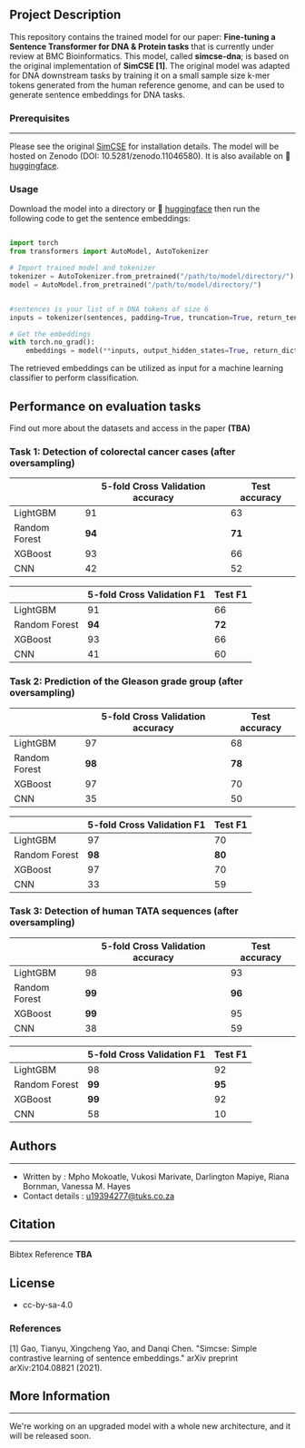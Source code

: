 
## Project Description 
This repository contains the trained model for our paper: **Fine-tuning a Sentence Transformer for DNA & Protein tasks** that is currently under review at BMC Bioinformatics. This model, called **simcse-dna**; is based on the original implementation of **SimCSE [1]**. The original model was adapted for DNA downstream tasks by training it on a small sample size k-mer tokens generated from the human reference genome, and can be used to generate sentence embeddings for DNA tasks.

###  Prerequisites 
-----------
Please see the original [SimCSE](https://github.com/princeton-nlp/SimCSE) for installation details. The model will be hosted on Zenodo (DOI: 10.5281/zenodo.11046580). It 
is also available on 🤗 [huggingface](https://huggingface.co/dsfsi/simcse-dna).

### Usage 

Download the model into a directory or 🤗 [huggingface](https://huggingface.co/dsfsi/simcse-dna) then run the following code to get the sentence embeddings:

```python 

import torch
from transformers import AutoModel, AutoTokenizer

# Import trained model and tokenizer
tokenizer = AutoTokenizer.from_pretrained("/path/to/model/directory/")
model = AutoModel.from_pretrained("/path/to/model/directory/")


#sentences is your list of n DNA tokens of size 6 
inputs = tokenizer(sentences, padding=True, truncation=True, return_tensors="pt")

# Get the embeddings
with torch.no_grad():
    embeddings = model(**inputs, output_hidden_states=True, return_dict=True).pooler_output


```
The retrieved embeddings can be utilized as input for a machine learning classifier to perform classification.

## Performance on evaluation tasks

Find out more about the datasets and access in the paper **(TBA)**

### Task 1: Detection of colorectal cancer cases (after oversampling)

|  | 5-fold Cross Validation accuracy | Test accuracy |
| --- | --- | ---|
| LightGBM | 91 | 63 |
| Random Forest | **94** | **71** |
| XGBoost | 93 | 66 |
| CNN | 42 | 52 |

| | 5-fold Cross Validation F1 | Test F1 |
| --- | --- | ---|
| LightGBM |  91 | 66 |
| Random Forest |  **94** | **72** |
| XGBoost | 93 | 66 |
| CNN |  41 | 60 |

### Task 2: Prediction of the Gleason grade group (after oversampling)

|  | 5-fold Cross Validation accuracy | Test accuracy |
| --- | --- | ---|
| LightGBM | 97 | 68 |
| Random Forest | **98** | **78** |
| XGBoost |97 | 70 |
| CNN |  35 |  50 |

| | 5-fold Cross Validation F1 | Test F1 |
| --- | --- | ---|
| LightGBM |  97 |  70 |
| Random Forest | **98** | **80** |
| XGBoost |97 | 70 |
| CNN |  33 | 59 |

### Task 3: Detection of human TATA sequences (after oversampling)

|  | 5-fold Cross Validation accuracy | Test accuracy |
| --- | --- | ---|
| LightGBM | 98  | 93  |
| Random Forest | **99** | **96** |
| XGBoost |**99** | 95 |
| CNN | 38  | 59 |

| | 5-fold Cross Validation F1 | Test F1 |
| --- | --- | ---|
| LightGBM | 98 | 92 |
| Random Forest | **99** | **95** |
| XGBoost | **99** | 92 |
| CNN |  58 | 10 |


## Authors 
-----------

* Written by : Mpho Mokoatle, Vukosi Marivate, Darlington Mapiye, Riana Bornman, Vanessa M. Hayes
* Contact details : u19394277@tuks.co.za

## Citation 
-----------
Bibtex Reference **TBA**


## License
* cc-by-sa-4.0

### References

<a id="1">[1]</a> 
Gao, Tianyu, Xingcheng Yao, and Danqi Chen. "Simcse: Simple contrastive learning of sentence embeddings." arXiv preprint arXiv:2104.08821 (2021).


## More Information 
---------

We're working on an upgraded model with a whole new architecture, and it will be released soon.
